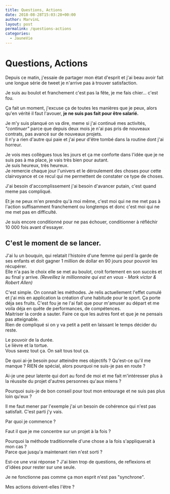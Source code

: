 ```yaml
---
title: Questions, Actions
date: 2018-08-28T15:03:28+00:00
author: MarvinL
layout: post
permalink: /questions-actions
categories:
  - JauneVie
---
```


# Questions, Actions

Depuis ce matin, j'essaie de partager mon état d'esprit et j'ai beau avoir fait une longue série de tweet je n'arrive pas à trouver satisfaction.

Je suis au boulot et franchement c'est pas la fête, je me fais chier… c'est fou. 

Ça fait un moment, j'excuse ça de toutes les manières que je peux, alors qu'en vérité il faut l'avouer, **je ne suis pas fait pour être salarié.**
 
Je m'y suis planqué on va dire, meme si j'ai continué mes activités, *"continuer"* parce que depuis deux mois je n'ai pas pris de nouveaux contrats, pas avancé sur de nouveaux projets.  
Il n'y a rien d'autre qui paie et 
j'ai peur d'être tombé dans la routine dont j'ai horreur.
 
Je vois mes collègues tous les jours et ça me conforte dans l'idée que je ne suis pas à ma place, je vais très bien pour autant.  
Je suis heureux, très heureux.  
Je remercie chaque jour l'univers et le déroulement des choses pour cette clairvoyance et ce recul qui me permettent de constater ce type de choses.

J'ai besoin d'accomplissement j'ai besoin d'avancer putain, c'est quand meme pas compliqué. 

Et je ne peux m'en prendre qu'à moi même, c'est moi qui ne me met pas à l'action suffisamment franchement ou longtemps et donc c'est moi qui ne me met pas en difficulté. 

Je suis encore conditionné pour ne pas échouer, conditionner à réfléchir 10 000 fois avant d'essayer.

## C'est le moment de se lancer. 

J'ai lu un bouquin, qui relatait l'histoire d'une femme qui perd la garde de ses enfants et doit gagner 1 million de dollar en 90 jours pour pouvoir les récupérer.  
Elle n'a pas le choix elle se met
 au boulot, croit fortement en son succès et au final y arrive. *(Reveillez le millionnaire qui est en vous - Mark victor & Robert Allen)* 

C'est simple. On connait les méthodes. Je relis actuellement l'effet cumulé et j'ai mis en application la création d'une habitude pour le sport. Ça porte déja ses fruits. C'est fou je ne l'ai fait 
que pour m'amuser au départ et me voila déja en quête de performances, de compétences.  
Maitriser la corde a sauter. Faire ce que les autres font et que je ne pensais pas atteignable.  
Rien de 
compliqué si on y va petit a petit en laissant le temps décider du reste.

Le pouvoir de la durée.  
Le lièvre et la tortue.  
Vous savez tout ça. On sait tous tout ça.

De quoi ai-je besoin pour atteindre mes objectifs ? Qu'est-ce qu'il me manque ? RIEN de spécial, alors pourquoi ne suis-je pas en route ? 

Ai-je une peur latente qui dort au fond de moi et me fait m'intéresser plus à la réussite du projet d'autres personnes qu'aux miens ? 

Pourquoi suis-je de bon conseil pour tout mon entourage et ne suis pas plus loin qu'eux ?

Il me faut mener par l'exemple j'ai un besoin de cohérence qui n'est pas satisfait. C'est parti j'y vais.

Par quoi je commence ? 

Faut il que je me concentre sur un projet à la fois ?  

Pourquoi la méthode traditionnelle d'une chose a la fois s'appliquerait à mon cas ?  
Parce que jusqu'a maintenant rien n'est sorti ? 

Est-ce une vrai réponse ? J'ai bien trop de questions, de 
reflexions et d'idées pour rester sur une seule. 

Je ne fonctionne pas comme ça mon esprit n'est pas "synchrone".

Mes actions doivent-elles l'être ?


